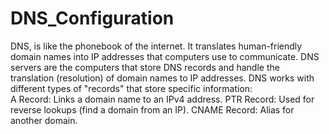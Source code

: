 # DNS_Configuration
DNS, is like the phonebook of the internet. It translates human-friendly domain names into IP addresses that computers use to communicate. DNS servers are the computers that store DNS records and handle the translation (resolution) of domain names to IP addresses. DNS works with different types of "records" that store specific information:  
  A Record: Links a domain name to an IPv4 address. 
  PTR Record: Used for reverse lookups (find a domain from an IP). 
  CNAME Record: Alias for another domain.
